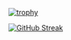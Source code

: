 [![trophy](https://github-profile-trophy.vercel.app/?username=tebruno99)](https://github.com/chrisbier/github-profile-trophy)

[![GitHub Streak](http://github-readme-streak-stats.herokuapp.com?user=tebruno99&theme=dark&background=000000)](https://git.io/streak-stats)

<!--
**tebruno99/tebruno99** is a ✨ _special_ ✨ repository because its `README.md` (this file) appears on your GitHub profile.

Here are some ideas to get you started:

- 🔭 I’m currently working on ...
- 🌱 I’m currently learning ...
- 👯 I’m looking to collaborate on ...
- 🤔 I’m looking for help with ...
- 💬 Ask me about ...
- 📫 How to reach me: ...
- 😄 Pronouns: ...
- ⚡ Fun fact: ...
-->
